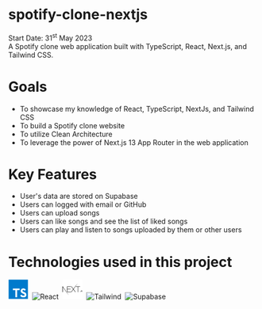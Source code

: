 # spotify-clone-nextjs

Start Date: 31<sup>st</sup> May 2023<br>
A Spotify clone web application built with TypeScript, React, Next.js, and Tailwind CSS.

# Goals

- To showcase my knowledge of React, TypeScript, NextJs, and Tailwind CSS
- To build a Spotify clone website
- To utilize Clean Architecture
- To leverage the power of Next.js 13 App Router in the web application

# Key Features

- User's data are stored on Supabase
- Users can logged with email or GitHub
- Users can upload songs
- Users can like songs and see the list of liked songs
- Users can play and listen to songs uploaded by them or other users

# Technologies used in this project
<div>
  <img src="https://github.com/devicons/devicon/blob/master/icons/typescript/typescript-original.svg" title="TypeScript" alt="TypeScript" width="40" height="40"/>&nbsp;
  <img src="https://www.vectorlogo.zone/logos/reactjs/reactjs-icon.svg" title="React" alt="React" width="40" height="40"/>&nbsp;
  <img src="https://github.com/devicons/devicon/blob/master/icons/nextjs/nextjs-original-wordmark.svg" title="NextJS" alt="NextJS" width="40" height="40"/>&nbsp;
  <img src="https://www.vectorlogo.zone/logos/tailwindcss/tailwindcss-icon.svg" title="Tailwind" alt="Tailwind" width="40" height="40"/>&nbsp;
  <img src="https://www.vectorlogo.zone/logos/supabase/supabase-icon.svg" title="Supabase" alt="Supabase" width="40" height="40"/>&nbsp;
</div>
